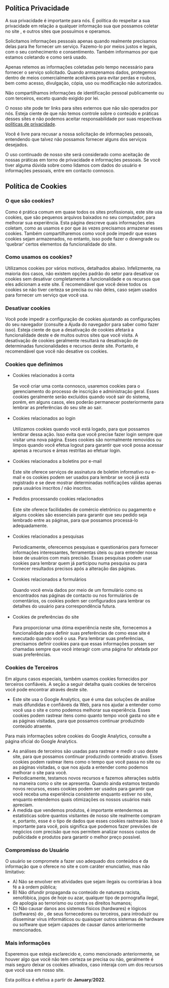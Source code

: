 <h2>Política Privacidade</h2>                    <p>A sua privacidade é importante para nós. É política do  respeitar a sua privacidade em relação a qualquer informação sua que possamos coletar no site <a href=></a>, e outros sites que possuímos e operamos.</p>                    <p>Solicitamos informações pessoais apenas quando realmente precisamos delas para lhe fornecer um serviço. Fazemo-lo por meios justos e legais, com o seu conhecimento e consentimento. Também informamos por que estamos coletando e como será usado.                    </p>                    <p>Apenas retemos as informações coletadas pelo tempo necessário para fornecer o serviço solicitado. Quando armazenamos dados, protegemos dentro de meios comercialmente aceitáveis ​​para evitar perdas e roubos, bem como acesso, divulgação, cópia, uso ou                        modificação não autorizados.</p>                    <p>Não compartilhamos informações de identificação pessoal publicamente ou com terceiros, exceto quando exigido por lei.</p>                    <p>O nosso site pode ter links para sites externos que não são operados por nós. Esteja ciente de que não temos controle sobre o conteúdo e práticas desses sites e não podemos aceitar responsabilidade por suas respectivas <a href='https://politicaprivacidade.com' target='_BLANK'>políticas de privacidade</a>.                    </p>                    <p>Você é livre para recusar a nossa solicitação de informações pessoais, entendendo que talvez não possamos fornecer alguns dos serviços desejados.</p>                    <p>O uso continuado de nosso site será considerado como aceitação de nossas práticas em torno de privacidade e informações pessoais. Se você tiver alguma dúvida sobre como lidamos com dados do usuário e informações pessoais, entre em contacto connosco.</p>                    <h2>Política de Cookies </h2>                    <h3>O que são cookies?</h3>                    <p>Como é prática comum em quase todos os sites profissionais, este site usa cookies, que são pequenos arquivos baixados no seu computador, para melhorar sua experiência. Esta página descreve quais informações eles coletam, como as usamos e por que às vezes                        precisamos armazenar esses cookies. Também compartilharemos como você pode impedir que esses cookies sejam armazenados, no entanto, isso pode fazer o downgrade ou 'quebrar' certos elementos da funcionalidade do site.</p>                    <h3>Como usamos os cookies?</h3>                    <p>Utilizamos cookies por vários motivos, detalhados abaixo. Infelizmente, na maioria dos casos, não existem opções padrão do setor para desativar os cookies sem desativar completamente a funcionalidade e os recursos que eles adicionam a este site. É recomendável                        que você deixe todos os cookies se não tiver certeza se precisa ou não deles, caso sejam usados ​​para fornecer um serviço que você usa.</p>                    <h3>Desativar cookies</h3>                    <p>Você pode impedir a configuração de cookies ajustando as configurações do seu navegador (consulte a Ajuda do navegador para saber como fazer isso). Esteja ciente de que a desativação de cookies afetará a funcionalidade deste e de muitos outros sites que                        você visita. A desativação de cookies geralmente resultará na desativação de determinadas funcionalidades e recursos deste site. Portanto, é recomendável que você não desative os cookies.</p>                    <h3>Cookies que definimos</h3>                    <ul>                        <li>                            Cookies relacionados à conta<br><br> Se você criar uma conta connosco, usaremos cookies para o gerenciamento do processo de inscrição e administração geral. Esses cookies geralmente serão excluídos quando você sair do sistema, porém, em alguns                            casos, eles poderão permanecer posteriormente para lembrar as preferências do seu site ao sair.<br><br>                        </li>                        <li>                            Cookies relacionados ao login<br><br> Utilizamos cookies quando você está logado, para que possamos lembrar dessa ação. Isso evita que você precise fazer login sempre que visitar uma nova página. Esses cookies são normalmente removidos ou limpos                            quando você efetua logout para garantir que você possa acessar apenas a recursos e áreas restritas ao efetuar login.<br><br>                        </li>                        <li>                            Cookies relacionados a boletins por e-mail<br><br> Este site oferece serviços de assinatura de boletim informativo ou e-mail e os cookies podem ser usados ​​para lembrar se você já está registrado e se deve mostrar determinadas notificações                            válidas apenas para usuários inscritos / não inscritos.<br><br>                        </li>                        <li>                            Pedidos processando cookies relacionados<br><br> Este site oferece facilidades de comércio eletrônico ou pagamento e alguns cookies são essenciais para garantir que seu pedido seja lembrado entre as páginas, para que possamos processá-lo adequadamente.<br><br>                        </li>                        <li>                            Cookies relacionados a pesquisas<br><br> Periodicamente, oferecemos pesquisas e questionários para fornecer informações interessantes, ferramentas úteis ou para entender nossa base de usuários com mais precisão. Essas pesquisas podem usar cookies                            para lembrar quem já participou numa pesquisa ou para fornecer resultados precisos após a alteração das páginas.<br><br>                        </li>                        <li>                            Cookies relacionados a formulários<br><br> Quando você envia dados por meio de um formulário como os encontrados nas páginas de contacto ou nos formulários de comentários, os cookies podem ser configurados para lembrar os detalhes do usuário                            para correspondência futura.<br><br>                        </li>                        <li>                            Cookies de preferências do site<br><br> Para proporcionar uma ótima experiência neste site, fornecemos a funcionalidade para definir suas preferências de como esse site é executado quando você o usa. Para lembrar suas preferências, precisamos                            definir cookies para que essas informações possam ser chamadas sempre que você interagir com uma página for afetada por suas preferências.<br>                        </li>                    </ul>                    <h3>Cookies de Terceiros</h3>                    <p>Em alguns casos especiais, também usamos cookies fornecidos por terceiros confiáveis. A seção a seguir detalha quais cookies de terceiros você pode encontrar através deste site.</p>                    <ul>                        <li>                            Este site usa o Google Analytics, que é uma das soluções de análise mais difundidas e confiáveis ​​da Web, para nos ajudar a entender como você usa o site e como podemos melhorar sua experiência. Esses cookies podem rastrear itens como quanto tempo                            você gasta no site e as páginas visitadas, para que possamos continuar produzindo conteúdo atraente.                        </li>                    </ul>                    <p>Para mais informações sobre cookies do Google Analytics, consulte a página oficial do Google Analytics.</p>                    <ul>                        <li>                            As análises de terceiros são usadas para rastrear e medir o uso deste site, para que possamos continuar produzindo conteúdo atrativo. Esses cookies podem rastrear itens como o tempo que você passa no site ou as páginas visitadas, o que nos ajuda a entender                            como podemos melhorar o site para você.</li>                        <li>                            Periodicamente, testamos novos recursos e fazemos alterações subtis na maneira como o site se apresenta. Quando ainda estamos testando novos recursos, esses cookies podem ser usados ​​para garantir que você receba uma experiência consistente enquanto                            estiver no site, enquanto entendemos quais otimizações os nossos usuários mais apreciam.</li>                        <li>                            À medida que vendemos produtos, é importante entendermos as estatísticas sobre quantos visitantes de nosso site realmente compram e, portanto, esse é o tipo de dados que esses cookies rastrearão. Isso é importante para você, pois significa que podemos                            fazer previsões de negócios com precisão que nos permitem analizar nossos custos de publicidade e produtos para garantir o melhor preço possível.</li>                                            </ul>                    <h3>Compromisso do Usuário</h3>                                <p>O usuário se compromete a fazer uso adequado dos conteúdos e da informação que o  oferece no site e com caráter enunciativo, mas não limitativo:</p>                                        <ul>                        <li>A) Não se envolver em atividades que sejam ilegais ou contrárias à boa fé a à ordem pública;</li>                        <li>B) Não difundir propaganda ou conteúdo de natureza racista, xenofóbica, <a style='color: inherit !important; text-decoration:none !important;' href='https://jogoshoje.io'>jogos de hoje</a> ou azar, qualquer tipo de pornografia ilegal, de apologia ao terrorismo ou contra os direitos humanos;</li>                        <li>C) Não causar danos aos sistemas físicos (hardwares) e lógicos (softwares) do , de seus fornecedores ou terceiros, para introduzir ou disseminar vírus informáticos ou quaisquer outros sistemas de hardware ou software que sejam capazes de causar danos anteriormente mencionados.</li>                    </ul>                                        <h3>Mais informações</h3>                    <p>Esperemos que esteja esclarecido e, como mencionado anteriormente, se houver algo que você não tem certeza se precisa ou não, geralmente é mais seguro deixar os cookies ativados, caso interaja com um dos recursos que você usa em nosso site.</p>                    <p>Esta política é efetiva a partir de <strong>January</strong>/<strong>2022</strong>.</p>
